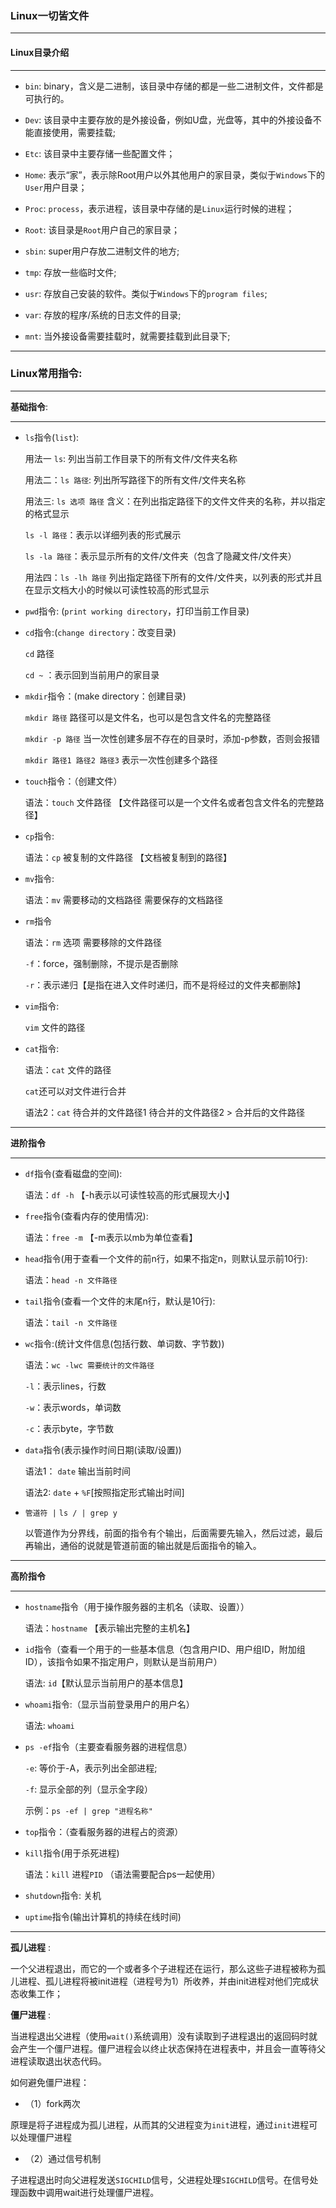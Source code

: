 ### Linux一切皆文件

<hr>

#### Linux目录介绍

<hr>

* `bin`: binary，含义是二进制，该目录中存储的都是一些二进制文件，文件都是可执行的。

* `Dev`: 该目录中主要存放的是外接设备，例如U盘，光盘等，其中的外接设备不能直接使用，需要挂载;
 
* `Etc`: 该目录中主要存储一些配置文件；

* `Home`: 表示“家”，表示除Root用户以外其他用户的家目录，类似于`Windows`下的`User`用户目录；

* `Proc`: `process`，表示进程，该目录中存储的是`Linux`运行时候的进程；

* `Root`: 该目录是`Root`用户自己的家目录；

* `sbin`: super用户存放二进制文件的地方;

* `tmp`: 存放一些临时文件;

* `usr`: 存放自己安装的软件。类似于`Windows`下的`program files`;

* `var`: 存放的程序/系统的日志文件的目录;

* `mnt`: 当外接设备需要挂载时，就需要挂载到此目录下;

<hr>

### Linux常用指令:

<hr>

**基础指令**:

<hr>

* `ls`指令(`list`):

    用法一 `ls`:
列出当前工作目录下的所有文件/文件夹名称

    用法二：`ls 路径`:
列出所写路径下的所有文件/文件夹名称

    用法三: `ls 选项 路径`
含义：在列出指定路径下的文件文件夹的名称，并以指定的格式显示

    `ls -l 路径`：表示以详细列表的形式展示

    `ls -la 路径`：表示显示所有的文件/文件夹（包含了隐藏文件/文件夹）

    用法四：`ls -lh 路径`
列出指定路径下所有的文件/文件夹，以列表的形式并且在显示文档大小的时候以可读性较高的形式显示


* `pwd`指令: (`print working directory`，打印当前工作目录)


* `cd`指令:(`change directory`：改变目录)

    `cd` 路径

    `cd ~` ：表示回到当前用户的家目录


* `mkdir`指令：(make directory：创建目录)

    `mkdir 路径`  路径可以是文件名，也可以是包含文件名的完整路径

    `mkdir -p 路径` 当一次性创建多层不存在的目录时，添加-p参数，否则会报错

    `mkdir 路径1 路径2 路径3` 表示一次性创建多个路径

* `touch`指令：（创建文件）

    语法：`touch` 文件路径 【文件路径可以是一个文件名或者包含文件名的完整路径】

* `cp`指令:
    
    语法：`cp`  被复制的文件路径 【文档被复制到的路径】

* `mv`指令:

    语法：`mv` 需要移动的文档路径  需要保存的文档路径

* `rm`指令

   语法：`rm` 选项 需要移除的文件路径

   `-f`：force，强制删除，不提示是否删除

   `-r`：表示递归【是指在进入文件时递归，而不是将经过的文件夹都删除】

* `vim`指令:

    `vim` 文件的路径

* `cat`指令:
    
    语法：`cat` 文件的路径

    `cat`还可以对文件进行合并

    语法2：`cat` 待合并的文件路径1 待合并的文件路径2  > 合并后的文件路径

<hr>

**进阶指令**

<hr>

* `df`指令(查看磁盘的空间):

    语法：`df -h`  【-h表示以可读性较高的形式展现大小】

* `free`指令(查看内存的使用情况):

    语法：`free -m` 【-m表示以mb为单位查看】

* `head`指令(用于查看一个文件的前n行，如果不指定n，则默认显示前10行):
    
    语法：`head -n 文件路径`

* `tail`指令(查看一个文件的末尾n行，默认是10行):

    语法：`tail -n 文件路径`

* `wc`指令:(统计文件信息(包括行数、单词数、字节数))

    语法：`wc -lwc 需要统计的文件路径`

    `-l`：表示lines，行数

    `-w`：表示words，单词数

    `-c`：表示byte，字节数

* `data`指令(表示操作时间日期(读取/设置))

    语法1： `date` 输出当前时间

    语法2: `date` + `%F`[按照指定形式输出时间]

* `管道符 |`
    `ls / | grep y`

    以管道作为分界线，前面的指令有个输出，后面需要先输入，然后过滤，最后再输出，通俗的说就是管道前面的输出就是后面指令的输入。

<hr>

**高阶指令**

<hr>

* `hostname`指令（用于操作服务器的主机名（读取、设置））
    
   语法：`hostname`  【表示输出完整的主机名】

* `id`指令（查看一个用于的一些基本信息（包含用户ID、用户组ID，附加组ID），该指令如果不指定用户，则默认是当前用户）

    语法: `id`【默认显示当前用户的基本信息】

* `whoami`指令:（显示当前登录用户的用户名）

    语法: `whoami`

* `ps -ef`指令（主要查看服务器的进程信息）

    `-e`: 等价于-A，表示列出全部进程;

    `-f`: 显示全部的列（显示全字段）

    示例：`ps -ef | grep "进程名称"`

* `top`指令：（查看服务器的进程占的资源）

* `kill`指令(用于杀死进程)

    语法：`kill` 进程`PID`  （语法需要配合ps一起使用）

* `shutdown`指令: 关机

* `uptime`指令(输出计算机的持续在线时间)

<hr>

**孤儿进程** :

一个父进程退出，而它的一个或者多个子进程还在运行，那么这些子进程被称为孤儿进程、孤儿进程将被init进程（进程号为1）所收养，并由init进程对他们完成状态收集工作；

**僵尸进程** :

当进程退出父进程（使用`wait()`系统调用）没有读取到子进程退出的返回码时就会产生一个僵尸进程。僵尸进程会以终止状态保持在进程表中，并且会一直等待父进程读取退出状态代码。

如何避免僵尸进程：

* （1）fork两次

原理是将子进程成为孤儿进程，从而其的父进程变为`init`进程，通过`init`进程可以处理僵尸进程

* （2）通过信号机制

子进程退出时向父进程发送`SIGCHILD`信号，父进程处理`SIGCHILD`信号。在信号处理函数中调用wait进行处理僵尸进程。

